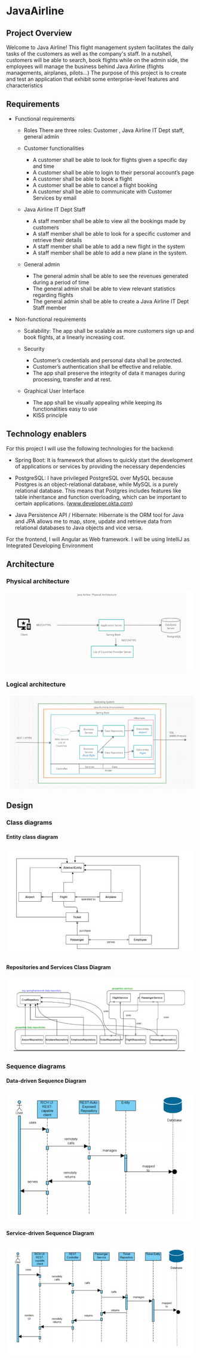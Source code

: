 # JavaAirline


## Project Overview

Welcome to Java Airline! This flight management system facilitates the daily tasks of the customers as
well as the company's staff.
In a nutshell, customers will be able to search, book flights while on the admin side, the employees will
manage the business behind Java Airline (flights managements, airplanes, pilots…)
The purpose of this project is to create and test an application that exhibit some enterprise-level
features and characteristics

## Requirements

* Functional requirements
  * Roles
  There are three roles: Customer , Java Airline IT Dept staff, general admin
  * Customer functionalities
    * A customer shall be able to look for flights given a specific day and time
    * A customer shall be able to login to their personal account’s page
    * A customer shall be able to book a flight
    * A customer shall be able to cancel a flight booking
    * A customer shall be able to communicate with Customer Services by email

  * Java Airline IT Dept Staff
    * A staff member shall be able to view all the bookings made by customers
    * A staff member shall be able to look for a specific customer and retrieve their details
    * A staff member shall be able to add a new flight in the system
    * A staff member shall be able to add a new plane in the system.

  * General admin
    * The general admin shall be able to see the revenues generated during a period of time
    * The general admin shall be able to view relevant statistics regarding flights
    * The general admin shall be able to create a Java Airline IT Dept Staff member
  

* Non-functional requirements
  * Scalability:
  The app shall be scalable as more customers sign up and book flights, at a linearly
increasing cost.
  * Security
    * Customer’s credentials and personal data shall be protected.
    * Customer’s authentication shall be effective and reliable.
    * The app shall preserve the integrity of data it manages during processing, transfer and at rest.
    
  * Graphical User Interface
    * The app shall be visually appealing while keeping its functionalities easy to use
    * KISS principle 

## Technology enablers
For this project I will use the following technologies for the backend:

* Spring Boot:
It is framework that allows to quickly start the development of applications or services by
providing the necessary dependencies
* PostgreSQL:
I have privileged PostgreSQL over MySQL because Postgres is an object-relational database, while MySQL
is a purely relational database. This means that Postgres includes features like table inheritance and
function overloading, which can be important to certain applications. (www.developer.okta.com)

* Java Persistence API / Hibernate:
Hibernate is the ORM tool for Java and JPA allows me to map, store, update and retrieve data from
relational databases to Java objects and vice versa. 

For the frontend, I will Angular as Web framework.
I will be using IntelliJ as Integrated Developing Environment 

## Architecture

### Physical architecture
![Physical architecture](/architecture/physical.png)

### Logical architecture
![Logical architecture](/architecture/logical.png)


## Design

### Class diagrams

#### Entity class diagram
![Entity class diagram](/design/entity.png)

#### Repositories and Services Class Diagram
![Repositories and Services Class Diagram](/design/repo.png)

### Sequence diagrams

#### Data-driven Sequence Diagram
![Data-driven Sequence Diagram](/design/data.png)

#### Service-driven Sequence Diagram
![Service-driven Sequence Diagram](/design/service.png)
